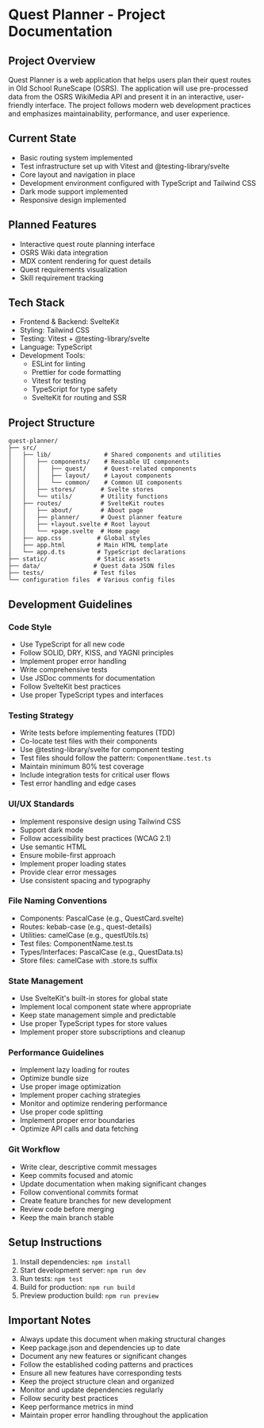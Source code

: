 # Quest Planner - Project Documentation

## Project Overview
Quest Planner is a web application that helps users plan their quest routes in Old School RuneScape (OSRS). The application will use pre-processed data from the OSRS WikiMedia API and present it in an interactive, user-friendly interface. The project follows modern web development practices and emphasizes maintainability, performance, and user experience.

## Current State
- Basic routing system implemented
- Test infrastructure set up with Vitest and @testing-library/svelte
- Core layout and navigation in place
- Development environment configured with TypeScript and Tailwind CSS
- Dark mode support implemented
- Responsive design implemented

## Planned Features
- Interactive quest route planning interface
- OSRS Wiki data integration
- MDX content rendering for quest details
- Quest requirements visualization
- Skill requirement tracking

## Tech Stack
- Frontend & Backend: SvelteKit
- Styling: Tailwind CSS
- Testing: Vitest + @testing-library/svelte
- Language: TypeScript
- Development Tools:
  - ESLint for linting
  - Prettier for code formatting
  - Vitest for testing
  - TypeScript for type safety
  - SvelteKit for routing and SSR

## Project Structure
```
quest-planner/
├── src/
│   ├── lib/               # Shared components and utilities
│   │   ├── components/    # Reusable UI components
│   │   │   ├── quest/     # Quest-related components
│   │   │   ├── layout/    # Layout components
│   │   │   └── common/    # Common UI components
│   │   ├── stores/       # Svelte stores
│   │   └── utils/        # Utility functions
│   ├── routes/           # SvelteKit routes
│   │   ├── about/        # About page
│   │   ├── planner/      # Quest planner feature
│   │   ├── +layout.svelte # Root layout
│   │   └── +page.svelte  # Home page
│   ├── app.css          # Global styles
│   ├── app.html         # Main HTML template
│   └── app.d.ts         # TypeScript declarations
├── static/              # Static assets
├── data/               # Quest data JSON files
├── tests/              # Test files
└── configuration files  # Various config files
```

## Development Guidelines

### Code Style
- Use TypeScript for all new code
- Follow SOLID, DRY, KISS, and YAGNI principles
- Implement proper error handling
- Write comprehensive tests
- Use JSDoc comments for documentation
- Follow SvelteKit best practices
- Use proper TypeScript types and interfaces

### Testing Strategy
- Write tests before implementing features (TDD)
- Co-locate test files with their components
- Use @testing-library/svelte for component testing
- Test files should follow the pattern: `ComponentName.test.ts`
- Maintain minimum 80% test coverage
- Include integration tests for critical user flows
- Test error handling and edge cases

### UI/UX Standards
- Implement responsive design using Tailwind CSS
- Support dark mode
- Follow accessibility best practices (WCAG 2.1)
- Use semantic HTML
- Ensure mobile-first approach
- Implement proper loading states
- Provide clear error messages
- Use consistent spacing and typography

### File Naming Conventions
- Components: PascalCase (e.g., QuestCard.svelte)
- Routes: kebab-case (e.g., quest-details)
- Utilities: camelCase (e.g., questUtils.ts)
- Test files: ComponentName.test.ts
- Types/Interfaces: PascalCase (e.g., QuestData.ts)
- Store files: camelCase with .store.ts suffix

### State Management
- Use SvelteKit's built-in stores for global state
- Implement local component state where appropriate
- Keep state management simple and predictable
- Use proper TypeScript types for store values
- Implement proper store subscriptions and cleanup

### Performance Guidelines
- Implement lazy loading for routes
- Optimize bundle size
- Use proper image optimization
- Implement proper caching strategies
- Monitor and optimize rendering performance
- Use proper code splitting
- Implement proper error boundaries
- Optimize API calls and data fetching

### Git Workflow
- Write clear, descriptive commit messages
- Keep commits focused and atomic
- Update documentation when making significant changes
- Follow conventional commits format
- Create feature branches for new development
- Review code before merging
- Keep the main branch stable

## Setup Instructions
1. Install dependencies: `npm install`
2. Start development server: `npm run dev`
3. Run tests: `npm test`
4. Build for production: `npm run build`
5. Preview production build: `npm run preview`

## Important Notes
- Always update this document when making structural changes
- Keep package.json and dependencies up to date
- Document any new features or significant changes
- Follow the established coding patterns and practices
- Ensure all new features have corresponding tests
- Keep the project structure clean and organized
- Monitor and update dependencies regularly
- Follow security best practices
- Keep performance metrics in mind
- Maintain proper error handling throughout the application 